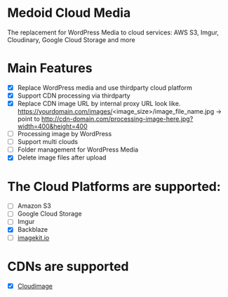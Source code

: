 Medoid Cloud Media
=

The replacement for WordPress Media to cloud services: AWS S3, Imgur, Cloudinary, Google Cloud Storage and more

# Main Features
- [x] Replace WordPress media and use thirdparty cloud platform
- [x] Support CDN processing via thirdparty
- [x] Replace CDN image URL by internal proxy URL look like. https://yourdomain.com/images/<image_size>/image_file_name.jpg -> point to http://cdn-domain.com/processing-image-here.jpg?width=400&height=400
- [ ] Processing image by WordPress
- [ ] Support multi clouds
- [ ] Folder management for WordPress Media
- [x] Delete image files after upload

# The Cloud Platforms are supported:
- [ ] Amazon S3
- [ ] Google Cloud Storage
- [ ] Imgur
- [x] Backblaze
- [ ] [imagekit.io](https://imagekit.io/registration?code=lt0w7103)

# CDNs are supported

- [x] [Cloudimage](https://www.cloudimage.io/en/home?ref=puleeno&tap_s=1652729-2688cf)
